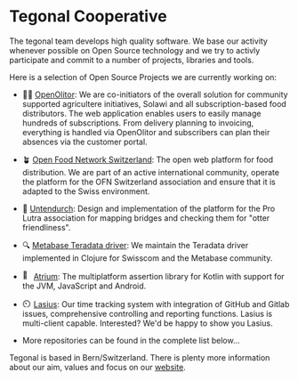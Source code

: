 # Tegonal Cooperative

The tegonal team develops high quality software. We base our activity whenever possible on Open Source technology and we try to activly participate and commit to a number of projects, libraries and tools. 

Here is a selection of Open Source Projects we are currently working on:

- 👩‍🌾 [OpenOlitor](https://github.com/openolitor): We are co-initiators of the overall solution for community supported agricultere initiatives, Solawi and all subscription-based food distributors. The web application enables users to easily manage hundreds of subscriptions. From delivery planning to invoicing, everything is handled via OpenOlitor and subscribers can plan their absences via the customer portal.

- 🪴 [Open Food Network Switzerland](https://www.openfoodswitzerland.ch): The open web platform for food distribution. We are part of an active international community, operate the platform for the OFN Switzerland association and ensure that it is adapted to the Swiss environment.

- 🦦 [Untendurch](https://github.com/prolutra/untendurch): Design and implementation of the platform for the Pro Lutra association for mapping bridges and checking them for "otter friendliness".

- 🔍 [Metabase Teradata driver](https://github.com/swisscom-bigdata/metabase-teradata-driver): We maintain the Teradata driver implemented in Clojure for Swisscom and the Metabase community.

- <img alt="🎯" src="https://docs.atriumlib.org/images/logo-icon.svg" width="16"/> [Atrium](https://github.com/robstoll/atrium): The multiplatform assertion library for Kotlin with support for the JVM, JavaScript and Android.

- <img alt="⏲️" src="https://time.tegonal.com/icon-16x16.png" width="16"/> [Lasius](https://github.com/tegonal/lasius): Our time tracking system with integration of GitHub and Gitlab issues, comprehensive controlling and reporting functions. Lasius is multi-client capable. Interested? We'd be happy to show you Lasius.

- More repositories can be found in the complete list below...

Tegonal is based in Bern/Switzerland. There is plenty more information about our aim, values and focus on our [website](https://tegonal.com).
